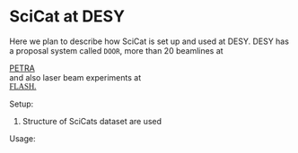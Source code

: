 # SciCat at DESY

Here we plan to describe how SciCat is set up and used at DESY.
DESY has a proposal system called ```DOOR```, more than 20 beamlines at [<div class="custom-serif ">PETRA</div>](https://photon-science.desy.de/facilities/petra_iii/index_eng.html) and also laser beam experiments at [<div style="font-family: 'Tangerine', serif;">FLASH.</div>](https://photon-science.desy.de/facilities/flash/index_eng.html)

Setup:
1. Structure of SciCats dataset are used

Usage: